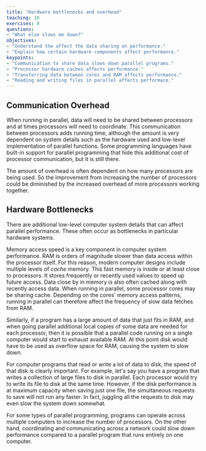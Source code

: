 ```yaml
---
title: "Hardware bottlenecks and overhead"
teaching: 10
exercises: 0
questions:
- "What else slows me down?"
objectives:
- "Understand the affect the data sharing on performance."
- "Explain how certain hardware components affect performance."
keypoints:
- "Communication to share data slows down parallel programs."
- "Processor hardware caches affects performance."
- "Transferring data between cores and RAM affects performance."
- "Reading and writing files in parallel affects performace."
---
```


## Communication Overhead ##

When running in parallel, data will need to be shared between processors and at times processors will need to coordinate.  This communication between processors adds running time, although the amount is very dependent on system details such as the hardware used and low-level implementation of parallel functions.  Some programming languages have built-in support for parallel programming that hide this additional cost of processor communication, but it is still there.

The amount of overhead is often dependent on how many processors are being used.  So the improvement from increasing the number of processors could be diminished by the increased overhead of more processors working together.

## Hardware Bottlenecks ##

There are additional low-level computer system details that can affect parallel performance.  These often occur as bottlenecks in particular hardware systems.

Memory access speed is a key component in computer system performance.  RAM is orders of magnitude slower than data access within the processor itself.  For this reason, modern computer designs include multiple levels of *cache* memory.  This fast memory is inside or at least close to processors.  It stores frequently or recently used values to speed up future access.  Data close by in memory is also often cached along with recently access data.  When running in parallel, some processor cores may be sharing cache.  Depending on the cores' memory access patterns, running in parallel can therefore affect the frequency of slow data fetches from RAM.

Similarly, if a program has a large amount of data that just fits in RAM, and when going parallel additional local copies of some data are needed for each processor, then it is possible that a parallel code running on a single computer would start to exhaust available RAM.  At this point disk would have to be used as overflow space for RAM, causing the system to slow down.

For computer programs that read or write a lot of data to disk, the speed of that disk is clearly important.  For example, let's say you have a program that writes a collection of large files to disk in parallel.  Each processor would try to write its file to disk at the same time.  However, if the disk performance is at maximum capacity when saving just one file, the simultaneous requests to save will not run any faster.  In fact, juggling all the requests to disk may even slow the system down somewhat.

For some types of parallel programming, programs can operate across multiple computers to increase the number of processors.  On the other hand, coordinating and communicating across a network could slow down performance compared to a parallel program that runs entirely on one computer.
